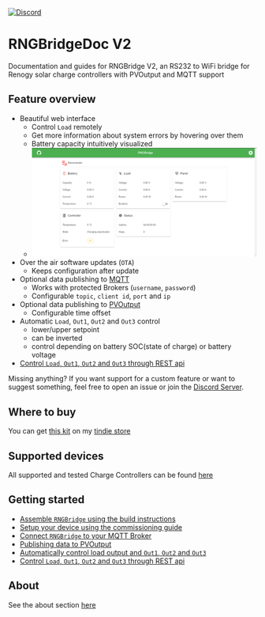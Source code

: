 [![Discord](https://img.shields.io/discord/781219798931603527.svg?label=enwi&logo=discord&logoColor=ffffff&color=7389D8&labelColor=6A7EC2)](https://discord.gg/YxVyJWX62h)

# RNGBridgeDoc V2
Documentation and guides for RNGBridge V2, an RS232 to WiFi bridge for Renogy solar charge controllers with PVOutput and MQTT support
<!-- ![pcb](https://github.com/enwi/RNGBridgeDoc/blob/main/images/populated_pcb.jpg) -->

## Feature overview
- Beautiful web interface
   - Control `Load` remotely
   - Get more information about system errors by hovering over them
   - Battery capacity intuitively visualized
   - ![web interface](https://github.com/enwi/RNGBridgeDoc/blob/main/images/webinterface.png)
- Over the air software updates (`OTA`)
   - Keeps configuration after update
- Optional data publishing to [MQTT](https://en.wikipedia.org/wiki/MQTT)
   - Works with protected Brokers (`username`, `password`)
   - Configurable `topic`, `client id`, `port` and `ip`
- Optional data publishing to [PVOutput](https://pvoutput.org)
   - Configurable time offset
- Automatic `Load`, `Out1`, `Out2` and `Out3` control
   - lower/upper setpoint
   - can be inverted
   - control depending on battery SOC(state of charge) or battery voltage
- [Control `Load`, `Out1`, `Out2` and `Out3` through REST api](https://github.com/enwi/RNGBridgeDoc/blob/main/rest.md)

Missing anything? If you want support for a custom feature or want to suggest something, feel free to open an issue or join the [Discord Server](https://discord.gg/YxVyJWX62h).

## Where to buy
You can get [this kit](https://www.tindie.com/products/21360/) on my [tindie store](https://www.tindie.com/stores/enwi/#store-section-products)

## Supported devices
All supported and tested Charge Controllers can be found [here](https://github.com/enwi/RNGBridgeDoc/blob/main/controllers.md)

## Getting started
- [Assemble `RNGBridge` using the build instructions](https://github.com/enwi/RNGBridgeDoc/blob/main/soldering.md)
- [Setup your device using the commissioning guide](https://github.com/enwi/RNGBridgeDoc/blob/main/comissioning.md)
- [Connect `RNGBridge` to your MQTT Broker](https://github.com/enwi/RNGBridgeDoc/blob/main/mqtt.md)
- [Publishing data to PVOutput](https://github.com/enwi/RNGBridgeDoc/blob/main/pvoutput.md)
- [Automatically control load output and `Out1`, `Out2` and `Out3`](https://github.com/enwi/RNGBridgeDoc/blob/main/control.md)
- [Control `Load`, `Out1`, `Out2` and `Out3` through REST api](https://github.com/enwi/RNGBridgeDoc/blob/main/rest.md)

## About
See the about section [here](https://github.com/enwi/RNGBridgeDoc/blob/main/about.md)
